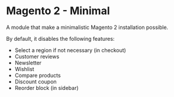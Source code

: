 # Magento 2 - Minimal

A module that make a minimalistic Magento 2 installation possible.

By default, it disables the following features:

- Select a region if not necessary (in checkout)
- Customer reviews
- Newsletter
- Wishlist
- Compare products
- Discount coupon
- Reorder block (in sidebar)
